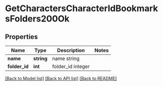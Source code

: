 # GetCharactersCharacterIdBookmarksFolders200Ok

## Properties
Name | Type | Description | Notes
------------ | ------------- | ------------- | -------------
**name** | **string** | name string | 
**folder_id** | **int** | folder_id integer | 

[[Back to Model list]](../README.md#documentation-for-models) [[Back to API list]](../README.md#documentation-for-api-endpoints) [[Back to README]](../README.md)


